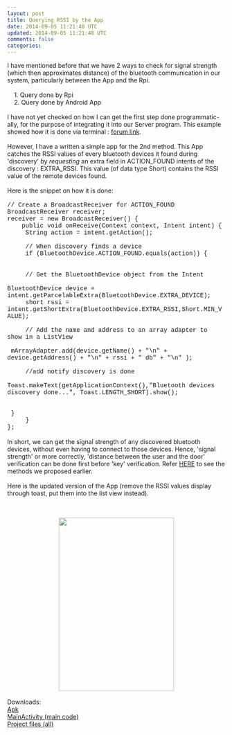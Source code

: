 ```yaml
---           
layout: post
title: Querying RSSI by the App
date: 2014-09-05 11:21:48 UTC
updated: 2014-09-05 11:21:48 UTC
comments: false
categories: 
---
```


I have mentioned before that we have 2 ways to check for signal strength (which then approximates distance) of the bluetooth communication in our system, particularly between the App and the Rpi.<br /><br />&nbsp; &nbsp; 1. Query done by Rpi <br />&nbsp; &nbsp; 2. Query done by Android App<br /><br />I have not yet checked on how I can get the first step done programmatic-ally, for the purpose of integrating it into our Server program. This example showed how it is done via terminal : <a href="http://www.raspberrypi.org/phpBB3/viewtopic.php?t=47466&amp;p=372150">forum link</a>.<br /><br />However, I have a written a simple app for the 2nd method. This App catches the RSSI values of every bluetooth devices it found during 'discovery' by <i>requesting</i> an extra field in ACTION_FOUND intents of the discovery : EXTRA_RSSI. This value (of data type Short) contains the RSSI value of the remote devices found. <br /><br />Here is the snippet on how it is done:<br /><br /><span style="font-family: Courier New, Courier, monospace;">// Create a BroadcastReceiver for ACTION_FOUND</span><br /><span style="font-family: Courier New, Courier, monospace;">BroadcastReceiver receiver;</span><br /><span style="font-family: Courier New, Courier, monospace;">receiver = new BroadcastReceiver() {</span><br /><span style="font-family: Courier New, Courier, monospace;">&nbsp; &nbsp; public void onReceive(Context context, Intent intent) {</span><br /><span style="font-family: Courier New, Courier, monospace;">&nbsp; &nbsp; <span class="Apple-tab-span" style="white-space: pre;"> </span>String action = intent.getAction();</span><br /><span style="font-family: Courier New, Courier, monospace;">&nbsp; &nbsp; <span class="Apple-tab-span" style="white-space: pre;"> </span> &nbsp; &nbsp; &nbsp; &nbsp;</span><br /><span style="font-family: Courier New, Courier, monospace;">&nbsp; &nbsp; <span class="Apple-tab-span" style="white-space: pre;"> </span>// When discovery finds a device</span><br /><span style="font-family: Courier New, Courier, monospace;">&nbsp; &nbsp; <span class="Apple-tab-span" style="white-space: pre;"> </span>if (BluetoothDevice.ACTION_FOUND.equals(action)) {</span><br /><span style="font-family: Courier New, Courier, monospace;">&nbsp; &nbsp; <span class="Apple-tab-span" style="white-space: pre;"> </span> &nbsp; &nbsp; &nbsp; &nbsp;<span class="Apple-tab-span" style="white-space: pre;"> </span></span><br /><span style="font-family: Courier New, Courier, monospace;">&nbsp; &nbsp; <span class="Apple-tab-span" style="white-space: pre;"> </span>// Get the BluetoothDevice object from the Intent</span><br /><span style="font-family: Courier New, Courier, monospace;">&nbsp; &nbsp; <span class="Apple-tab-span" style="white-space: pre;"> </span>BluetoothDevice device = intent.getParcelableExtra(BluetoothDevice.EXTRA_DEVICE);</span><br /><span style="font-family: Courier New, Courier, monospace;">&nbsp; &nbsp; <span class="Apple-tab-span" style="white-space: pre;"> </span>short rssi = intent.getShortExtra(BluetoothDevice.EXTRA_RSSI,Short.MIN_VALUE);</span><br /><span style="font-family: Courier New, Courier, monospace;">&nbsp; &nbsp; <span class="Apple-tab-span" style="white-space: pre;"> </span> &nbsp; &nbsp; &nbsp; &nbsp; &nbsp; &nbsp;</span><br /><span style="font-family: Courier New, Courier, monospace;">&nbsp; &nbsp; <span class="Apple-tab-span" style="white-space: pre;"> </span>// Add the name and address to an array adapter to show in a ListView</span><br /><span style="font-family: Courier New, Courier, monospace;">&nbsp; &nbsp; <span class="Apple-tab-span" style="white-space: pre;"> </span>&nbsp;mArrayAdapter.add(device.getName() + "\n" + device.getAddress() + "\n" + rssi + " db" + "\n" );</span><br /><span style="font-family: Courier New, Courier, monospace;">&nbsp; &nbsp; <span class="Apple-tab-span" style="white-space: pre;"> </span> &nbsp; &nbsp; &nbsp; &nbsp; &nbsp;&nbsp;</span><br /><span style="font-family: Courier New, Courier, monospace;">&nbsp; &nbsp; <span class="Apple-tab-span" style="white-space: pre;"> </span>//add notify discovery is done</span><br /><span style="font-family: Courier New, Courier, monospace;">&nbsp; &nbsp; <span class="Apple-tab-span" style="white-space: pre;"> </span>Toast.makeText(getApplicationContext(),"Bluetooth devices discovery done...", Toast.LENGTH_SHORT).show();</span><br /><span style="font-family: Courier New, Courier, monospace;">&nbsp; &nbsp; <span class="Apple-tab-span" style="white-space: pre;"> </span> &nbsp; &nbsp;</span><br /><span style="font-family: Courier New, Courier, monospace;">&nbsp; &nbsp; <span class="Apple-tab-span" style="white-space: pre;"> </span>&nbsp;}</span><br /><span style="font-family: Courier New, Courier, monospace;">&nbsp; &nbsp; &nbsp;}</span><br /><span style="font-family: Courier New, Courier, monospace;">};</span><br /><br />In short, we can get the signal strength of any discovered bluetooth devices, without even having to connect to those devices. Hence, 'signal strength' or more correctly, 'distance between the user and the door' verification can be done first before 'key' verification. Refer <a href="http://smarteac.blogspot.com/2013/10/unlocking-sending-keys-and-verification.html">HERE</a> to see the methods we proposed earlier.<br /><br />Here is the updated version of the App (remove the RSSI values display through toast, put them into the list view instead).<br /><br /><br /><div class="separator" style="clear: both; text-align: center;"><a href="http://3.bp.blogspot.com/-c6YGzMYMgJ4/UmYrlypOs8I/AAAAAAAAAy8/cLXFgO6KinI/s1600/Screenshot-1382427596241.png" imageanchor="1" style="margin-left: 1em; margin-right: 1em;"><img border="0" height="400" src="http://3.bp.blogspot.com/-c6YGzMYMgJ4/UmYrlypOs8I/AAAAAAAAAy8/cLXFgO6KinI/s400/Screenshot-1382427596241.png" width="266" /></a></div><div class="separator" style="clear: both; text-align: center;"><br /></div><div class="separator" style="clear: both; text-align: left;">Downloads:</div><a href="https://www.dropbox.com/s/pj4q1xzwhiht56s/DemoRSSI.apk">Apk</a><br /><a href="https://www.dropbox.com/s/gcyqiahngydn9ig/MainActivity.java">MainActivity (main code)</a><br /><a href="https://www.dropbox.com/s/3avxooquvk6ezn5/DemoRSSI.rar">Project files (all)</a><br /><br /><br /><br />